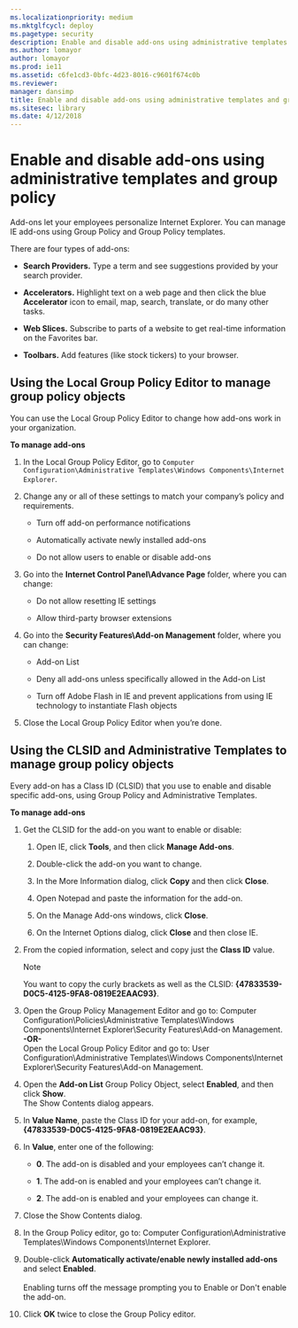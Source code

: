 ```yaml
---
ms.localizationpriority: medium
ms.mktglfcycl: deploy
ms.pagetype: security
description: Enable and disable add-ons using administrative templates and group policy
ms.author: lomayor
author: lomayor
ms.prod: ie11
ms.assetid: c6fe1cd3-0bfc-4d23-8016-c9601f674c0b
ms.reviewer: 
manager: dansimp
title: Enable and disable add-ons using administrative templates and group policy (Internet Explorer 11 for IT Pros)
ms.sitesec: library
ms.date: 4/12/2018
---
```



# Enable and disable add-ons using administrative templates and group policy
Add-ons let your employees personalize Internet Explorer. You can manage IE add-ons using Group Policy and Group Policy templates.

There are four types of add-ons:

-   **Search Providers.** Type a term and see suggestions provided by your search provider.

-   **Accelerators.** Highlight text on a web page and then click the blue **Accelerator** icon to email, map, search, translate, or do many other tasks.

-   **Web Slices.** Subscribe to parts of a website to get real-time information on the Favorites bar.

-   **Toolbars.** Add features (like stock tickers) to your browser.

## Using the Local Group Policy Editor to manage group policy objects
You can use the Local Group Policy Editor to change how add-ons work in your organization.

 **To manage add-ons**

1.  In the Local Group Policy Editor, go to `Computer Configuration\Administrative Templates\Windows Components\Internet Explorer`.

2.  Change any or all of these settings to match your company’s policy and requirements.

    -   Turn off add-on performance notifications

    -   Automatically activate newly installed add-ons

    -   Do not allow users to enable or disable add-ons

3.  Go into the **Internet Control Panel\\Advance Page** folder, where you can change:

    -   Do not allow resetting IE settings

    -   Allow third-party browser extensions

4.  Go into the **Security Features\\Add-on Management** folder, where you can change:

    -   Add-on List

    -   Deny all add-ons unless specifically allowed in the Add-on List

    -   Turn off Adobe Flash in IE and prevent applications from using IE technology to instantiate Flash objects

5.  Close the Local Group Policy Editor when you’re done.

## Using the CLSID and Administrative Templates to manage group policy objects
Every add-on has a Class ID (CLSID) that you use to enable and disable specific add-ons, using Group Policy and Administrative Templates.

 **To manage add-ons**

1.  Get the CLSID for the add-on you want to enable or disable:

    1.  Open IE, click **Tools**, and then click **Manage Add-ons**.

    2.  Double-click the add-on you want to change. 

    3.  In the More Information dialog, click **Copy** and then click **Close**. 
    
    4. Open Notepad and paste the information for the add-on. 
    
    5. On the Manage Add-ons windows, click **Close**.
    
    6. On the Internet Options dialog, click **Close** and then close IE.
    
2.  From the copied information, select and copy just the **Class ID** value.

    >[!NOTE]
    >You want to copy the curly brackets as well as the CLSID: **{47833539-D0C5-4125-9FA8-0819E2EAAC93}**.

3.  Open the Group Policy Management Editor and go to: Computer Configuration\Policies\Administrative Templates\Windows Components\Internet Explorer\Security Features\Add-on Management.
<br>**-OR-**<br>
Open the Local Group Policy Editor and go to: User Configuration\Administrative Templates\Windows Components\Internet Explorer\Security Features\Add-on Management.

4.  Open the **Add-on List** Group Policy Object, select **Enabled**, and then click **Show**.<br>The Show Contents dialog appears.

6.  In **Value Name**, paste the Class ID for your add-on, for example, **{47833539-D0C5-4125-9FA8-0819E2EAAC93}**.

6.  In **Value**, enter one of the following:

    -   **0**. The add-on is disabled and your employees can’t change it.

    -   **1**. The add-on is enabled and your employees can’t change it.

    -   **2**. The add-on is enabled and your employees can change it.

7.  Close the Show Contents dialog.

7.  In the Group Policy editor, go to: Computer Configuration\Administrative Templates\Windows Components\Internet Explorer.

8.  Double-click **Automatically activate/enable newly installed add-ons** and select **Enabled**.<br><br>Enabling turns off the message prompting you to Enable or Don't enable the add-on.

7.  Click **OK** twice to close the Group Policy editor.
 
<!-- do they need to run the gpudate /force command? -->
